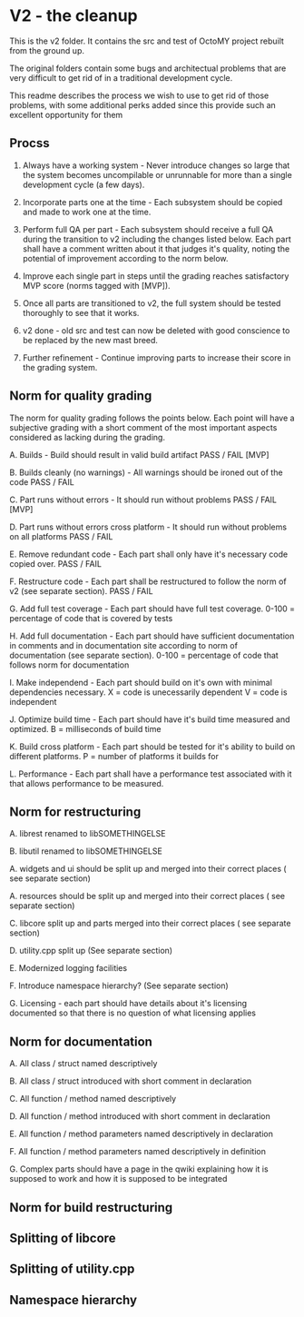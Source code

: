 # V2 - the cleanup

This is the v2 folder. It contains the src and test of OctoMY project rebuilt from the ground up.

The original folders contain some bugs and architectual problems that are very difficult to get rid of in a traditional development cycle.

This readme describes the process we wish to use to get rid of those problems, with some additional perks added since this provide such an excellent opportunity for them


## Procss


1. Always have a working system - Never introduce changes so large that the system becomes uncompilable or unrunnable for more than a single development cycle (a few days).

2. Incorporate parts one at the time - Each subsystem should be copied and made to work one at the time.

3. Perform full QA per part - Each subsystem should receive a full QA during the transition to v2 including the changes listed below. Each part shall have a comment written about it that judges it's quality, noting the potential of improvement according to the norm below.

4. Improve each single part in steps until the grading reaches satisfactory MVP score (norms tagged with [MVP]).

5. Once all parts are transitioned to v2, the full system should be tested thoroughly to see that it works.

6. v2 done - old src and test can now be deleted with good conscience to be replaced by the new mast breed.

7. Further refinement - Continue improving parts to increase their score in the grading system.


## Norm for quality grading

The norm for quality grading follows the points below.
Each point will have a subjective grading with a short comment of the most important aspects considered as lacking during the grading.

A. Builds - Build should result in valid build artifact
   PASS / FAIL
   [MVP]

B. Builds cleanly (no warnings) - All warnings should be ironed out of the code
   PASS / FAIL

C. Part runs without errors - It should run without problems
   PASS / FAIL
   [MVP]

D. Part runs without errors cross platform - It should run without problems on all platforms
   PASS / FAIL

E. Remove redundant code - Each part shall only have it's necessary code copied over.
   PASS / FAIL

F. Restructure code - Each part shall be restructured to follow the norm of v2 (see separate section).
   PASS / FAIL

G. Add full test coverage - Each part should have full test coverage.
   0-100 = percentage of code that is covered by tests

H. Add full documentation - Each part should have sufficient documentation in comments and in documentation site according to norm of documentation (see separate section).
   0-100 = percentage of code that follows norm for documentation

I. Make independend - Each part should build on it's own with minimal dependencies necessary.
   X = code is unecessarily dependent 
   V = code is independent

J. Optimize build time - Each part should have it's build time measured and optimized.
   B = milliseconds of build time

K. Build cross platform - Each part should be tested for it's ability to build on different platforms.
   P = number of platforms it builds for

L. Performance - Each part shall have a performance test associated with it that allows performance to be measured.
   


## Norm for restructuring

A. librest renamed to libSOMETHINGELSE

B. libutil renamed to libSOMETHINGELSE

A. widgets and ui should be split up and merged into their correct places ( see separate section)

A. resources should be split up and  merged into their correct places ( see separate section)

C. libcore split up and parts merged into their correct places ( see separate section)

D. utility.cpp split up (See separate section)

E. Modernized logging facilities

F. Introduce namespace hierarchy? (See separate section)

G. Licensing - each part should have details about it's licensing documented so that there is no question of what licensing applies


## Norm for documentation

A. All class / struct named descriptively

B. All class / struct introduced with short comment in declaration

C. All function / method named descriptively

D. All function / method introduced with short comment in declaration

E. All function / method parameters named descriptively in declaration

F. All function / method parameters named descriptively in definition

G. Complex parts should have a page in the qwiki explaining how it is supposed to work and how it is supposed to be integrated

## Norm for build restructuring

## Splitting of libcore

## Splitting of utility.cpp

## Namespace hierarchy


